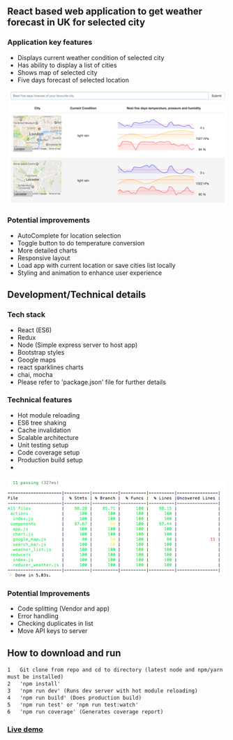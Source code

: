 ## React based web application to get weather forecast in UK for selected city


### Application key features
- Displays current weather condition of selected city
- Has ability to display a list of cities
- Shows map of selected city
- Five days forecast of selected location

![](https://github.com/GurpreetSran/weather/blob/master/images/interface.png?raw=true")

### Potential improvements
- AutoComplete for location selection
- Toggle button to do temperature conversion
- More detailed charts
- Responsive layout
- Load app with current location or save cities list locally
- Styling and animation to enhance user experience


## Development/Technical details

### Tech stack
- React (ES6)
- Redux
- Node (Simple express server to host app)
- Bootstrap styles
- Google maps
- react sparklines charts
- chai, mocha
- Please refer to 'package.json' file for further details

### Technical features
- Hot module reloading
- ES6 tree shaking
- Cache invalidation
- Scalable architecture
- Unit testing setup
- Code coverage setup
- Production build setup
-	

![](https://github.com/GurpreetSran/weather/blob/master/images/coverage-report.png?raw=true")

### Potential Improvements
- Code splitting (Vendor and app)
- Error handling
- Checking duplicates in list
- Move API keys to server

## How to download and run

	1	Git clone from repo and cd to directory (latest node and npm/yarn must be installed)
	2	'npm install'  
	3	'npm run dev' (Runs dev server with hot module reloading)
    4	'npm run build' (Does production build)
    5   'npm run test' or 'npm run test:watch'
    6	'npm run coverage' (Generates coverage report)

### [Live demo](https://glacial-river-17962.herokuapp.com/)
